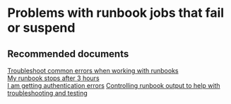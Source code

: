 <properties
    pageTitle="Problems with runbook jobs that fail or suspend"
    description="Problems with runbook jobs that fail or suspend"
    service="microsoft.automation"
    resource="automationaccounts"
    authors="csand"
    displayOrder="1"
    selfHelpType="resource"
    productPesIds=""
    supportTopicIds=""
    resourceTags=""
    cloudEnvironments="public"
/>

# Problems with runbook jobs that fail or suspend

## **Recommended documents**
[Troubleshoot common errors when working with runbooks](https://docs.microsoft.com/azure/automation/automation-troubleshooting-automation-errors#common-errors-when-working-with-runbooks)<br>
[My runbook stops after 3 hours](https://docs.microsoft.com/azure/automation/automation-runbook-execution#fair-share)<br>
[I am getting authentication errors](https://docs.microsoft.com/azure/automation/troubleshoot/runbooks#authentication-errors-when-working-with-azure-automation-runbooks)
[Controlling runbook output to help with troubleshooting and testing](https://azure.microsoft.com/documentation/articles/automation-runbook-output-and-messages/)